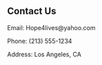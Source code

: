 <div class="contact-box">
    <h2>Contact Us</h2>
    <p>Email: Hope4lives@yahoo.com</p>
    <p>Phone: (213) 555-1234</p>
    <p>Address: Los Angeles, CA</p>
</div>
